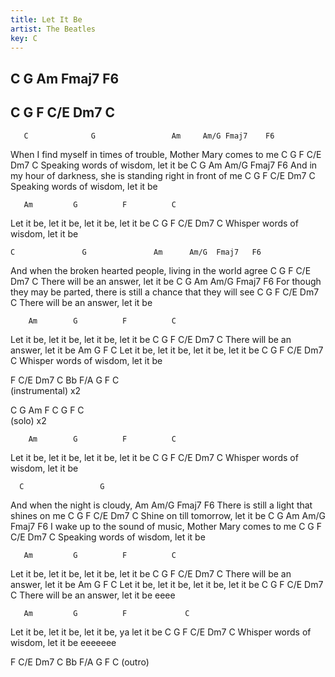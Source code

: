 ```yaml
---
title: Let It Be
artist: The Beatles
key: C
---
```


C    G    Am   Fmaj7 F6
-
C    G    F   C/E Dm7 C
-
 
       C              G                 Am     Am/G Fmaj7    F6
When I find myself in times of trouble, Mother Mary comes to me
C                 G              F  C/E Dm7 C
Speaking words of wisdom, let it be
    C              G                 Am     Am/G     Fmaj7    F6
And in my hour of darkness, she is standing right in front of me
C                 G              F  C/E Dm7 C
Speaking words of wisdom, let it be

       Am         G          F          C
Let it be, let it be, let it be, let it be
C                G              F  C/E Dm7 C
Whisper words of wisdom, let it be

    C               G               Am      Am/G  Fmaj7   F6
And when the broken hearted people, living in the world agree
C                 G              F  C/E Dm7 C
There will be an answer, let it be
     C                    G             Am        Am/G        Fmaj7    F6
For though they may be parted, there is still a chance that they will see
C                 G              F  C/E Dm7 C
There will be an answer, let it be

        Am        G          F          C
Let it be, let it be, let it be, let it be
C                G              F  C/E Dm7 C
There will be an answer, let it be
       Am         G        F          C
Let it be, let it be, let it be, let it be
C                G              F  C/E Dm7 C
Whisper words of wisdom, let it be

F   C/E Dm7 C   Bb F/A G    F    C      
(instrumental) x2

C  G  Am  F  C  G  F  C      
(solo) x2
 
        Am        G          F          C
Let it be, let it be, let it be, let it be
C                G              F  C/E Dm7 C
Whisper words of wisdom, let it be

      C                 G
And when the night is cloudy,
         Am            Am/G   Fmaj7     F6
There is still a light that shines on me
   C             G              F  C/E Dm7 C
Shine on till tomorrow, let it be
   C             G               Am     Am/G Fmaj7    F6
I wake up to the sound of music, Mother Mary comes to me
C                 G              F  C/E Dm7 C
Speaking words of wisdom, let it be


       Am         G          F          C
Let it be, let it be, let it be, let it be
C                G              F  C/E Dm7 C
There will be an answer, let it be
       Am         G          F          C
Let it be, let it be, let it be, let it be
C                G              F  C/E Dm7 C
There will be an answer, let it be eeee

       Am         G          F             C
Let it be, let it be, let it be, ya let it be
C                G              F  C/E Dm7 C
Whisper words of wisdom, let it be eeeeeee

F   C/E Dm7 C   Bb F/A G    F    C
(outro)

